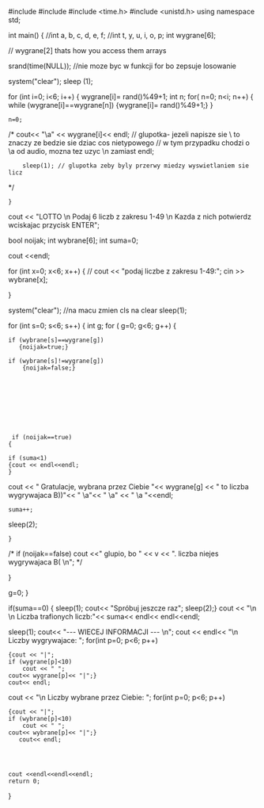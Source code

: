 #include <iostream>
#include <cstdlib>
#include <time.h>
#include <unistd.h>
using namespace std;

int main()
{
    //int a, b, c, d, e, f;
    //int t, y, u, i, o, p;
    int wygrane[6];

// wygrane[2] thats how you access them arrays



   srand(time(NULL)); //nie moze byc w funkcji for bo zepsuje losowanie


system("clear");
sleep (1);


   for (int i=0; i<6; i++)
 {
         wygrane[i]= rand()%49+1;
int n;
         for( n=0; n<i; n++)
       {
       while (wygrane[i]==wygrane[n])
       {wygrane[i]= rand()%49+1;}
        }

    n=0;




/*
       cout<< "\a" << wygrane[i]<< endl; // glupotka- jezeli napisze sie \ to znaczy ze bedzie sie dziac cos nietypowego
                                         // w tym przypadku chodzi o \a od audio, mozna tez uzyc \n zamiast endl;


        sleep(1); // glupotka zeby byly przerwy miedzy wyswietlaniem sie licz
*/


    }


cout << "LOTTO \n Podaj 6 liczb z zakresu 1-49 \n Kazda z nich potwierdz wciskajac przycisk ENTER";



bool noijak;
int wybrane[6];
int suma=0;

cout <<endl;


for (int x=0; x<6; x++)
{
   // cout << "podaj liczbe z zakresu 1-49:";
    cin >> wybrane[x];

}

system("clear"); //na macu zmien cls na clear
sleep(1);

for (int s=0; s<6; s++)
{
    int g;
    for ( g=0; g<6; g++)
   {



    if (wybrane[s]==wygrane[g])
       {noijak=true;}

    if (wybrane[s]!=wygrane[g])
        {noijak=false;}









     if (noijak==true)
    {

    if (suma<1)
    {cout << endl<<endl;
    }



cout << " Gratulacje, wybrana przez Ciebie "<< wygrane[g] << " to liczba wygrywajaca B))"<< " \a"<< "  \a" << "  \a "<<endl;

    suma++;
sleep(2);

    }

   /* if (noijak==false)
        cout <<"  glupio, bo " << v << ". liczba niejes wygrywajaca B( \n";
   */

   }



   g=0;
}

if(suma==0)
    {
        sleep(1);
        cout<< "Spróbuj jeszcze raz";
        sleep(2);}
cout << "\n \n Liczba trafionych liczb:"<< suma<< endl<< endl<<endl;


sleep(1);
cout<< "--- WIECEJ INFORMACJI --- \n";
cout << endl<< "\n Liczby wygrywajace:          ";
    for(int p=0; p<6; p++)

    {cout << "|";
    if (wygrane[p]<10)
        cout << " ";
    cout<< wygrane[p]<< "|";}
    cout<< endl;


cout << "\n Liczby wybrane przez Ciebie: ";
    for(int p=0; p<6; p++)

    {cout << "|";
    if (wybrane[p]<10)
        cout << " ";
    cout<< wybrane[p]<< "|";}
       cout<< endl;




    cout <<endl<<endl<<endl;
    return 0;
}
